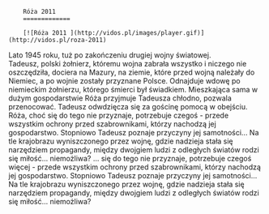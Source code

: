 
        Róża 2011 
        =============
        
        [![Róża 2011 ](http://vidos.pl/images/player.gif)](http://vidos.pl/roza-2011)
        
        
 Lato 1945 roku, tuż po zakończeniu drugiej wojny światowej. Tadeusz, polski żołnierz, któremu wojna zabrała wszystko i niczego nie oszczędziła, dociera na Mazury, na ziemie, które przed wojną należały do Niemiec, a po wojnie zostały przyznane Polsce. Odnajduje wdowę po niemieckim żołnierzu, którego śmierci był świadkiem. Mieszkająca sama w dużym gospodarstwie Róża przyjmuje Tadeusza chłodno, pozwala przenocować. Tadeusz odwdzięcza się za gościnę pomocą w obejściu. Róża, choć się do tego nie przyznaje, potrzebuje czegoś  - przede wszystkim ochrony przed szabrownikami, którzy nachodzą jej gospodarstwo. Stopniowo Tadeusz poznaje przyczyny jej samotności... Na tle krajobrazu wyniszczonego przez wojnę, gdzie nadzieja stała się narzędziem propagandy, między dwojgiem ludzi z odległych światów rodzi się miłość... niemożliwa?   ... się do tego nie przyznaje, potrzebuje czegoś więcej - przede wszystkim ochrony przed szabrownikami, którzy nachodzą jej gospodarstwo. Stopniowo Tadeusz poznaje przyczyny jej samotności... Na tle krajobrazu wyniszczonego przez wojnę, gdzie nadzieja stała się narzędziem propagandy, między dwojgiem ludzi z odległych światów rodzi się miłość... niemożliwa?
    